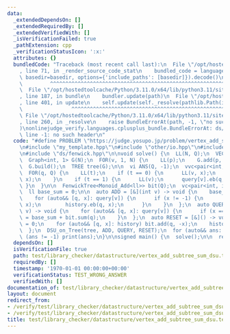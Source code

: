 ```yaml
---
data:
  _extendedDependsOn: []
  _extendedRequiredBy: []
  _extendedVerifiedWith: []
  _isVerificationFailed: true
  _pathExtension: cpp
  _verificationStatusIcon: ':x:'
  attributes: {}
  bundledCode: "Traceback (most recent call last):\n  File \"/opt/hostedtoolcache/Python/3.11.0/x64/lib/python3.11/site-packages/onlinejudge_verify/documentation/build.py\"\
    , line 71, in _render_source_code_stat\n    bundled_code = language.bundle(stat.path,\
    \ basedir=basedir, options={'include_paths': [basedir]}).decode()\n          \
    \         ^^^^^^^^^^^^^^^^^^^^^^^^^^^^^^^^^^^^^^^^^^^^^^^^^^^^^^^^^^^^^^^^^^^^^^^^^^^^^^^^^\n\
    \  File \"/opt/hostedtoolcache/Python/3.11.0/x64/lib/python3.11/site-packages/onlinejudge_verify/languages/cplusplus.py\"\
    , line 187, in bundle\n    bundler.update(path)\n  File \"/opt/hostedtoolcache/Python/3.11.0/x64/lib/python3.11/site-packages/onlinejudge_verify/languages/cplusplus_bundle.py\"\
    , line 401, in update\n    self.update(self._resolve(pathlib.Path(included), included_from=path))\n\
    \                ^^^^^^^^^^^^^^^^^^^^^^^^^^^^^^^^^^^^^^^^^^^^^^^^^^^^^^^^^\n \
    \ File \"/opt/hostedtoolcache/Python/3.11.0/x64/lib/python3.11/site-packages/onlinejudge_verify/languages/cplusplus_bundle.py\"\
    , line 260, in _resolve\n    raise BundleErrorAt(path, -1, \"no such header\"\
    )\nonlinejudge_verify.languages.cplusplus_bundle.BundleErrorAt: ds/fenwick.hpp:\
    \ line -1: no such header\n"
  code: "#define PROBLEM \"https://judge.yosupo.jp/problem/vertex_add_subtree_sum\"\
    \n#include \"my_template.hpp\"\n#include \"other/io.hpp\"\n#include \"graph/dsu_on_tree.hpp\"\
    \n#include \"ds/fenwick.hpp\"\n\nvoid solve() {\n  LL(N, Q);\n  VEC(ll, A, N);\n\
    \  Graph<int, 1> G(N);\n  FOR(v, 1, N) {\n    LL(p);\n    G.add(p, v);\n  }\n\
    \  G.build();\n  TREE tree(G);\n\n  vi ANS(Q, -1);\n  vvc<pair<int, int>> query(N);\n\
    \  FOR(q, Q) {\n    LL(t);\n    if (t == 0) {\n      LL(v, x);\n      query[v].eb(q,\
    \ x);\n    }\n    if (t == 1) {\n      LL(v);\n      query[v].eb(q, -1);\n   \
    \ }\n  }\n\n  FenwickTree<Monoid_Add<ll>> bit(Q);\n  vc<pair<int, int>> history;\n\
    \  ll base_sum = 0;\n\n  auto ADD = [&](int v) -> void {\n    base_sum += A[v];\n\
    \    for (auto&& [q, x]: query[v]) {\n      if (x != -1) {\n        bit.add(q,\
    \ x);\n        history.eb(q, x);\n      }\n    }\n  };\n  auto QUERY = [&](int\
    \ v) -> void {\n    for (auto&& [q, x]: query[v]) {\n      if (x == -1) ANS[q]\
    \ = base_sum + bit.sum(q);\n    }\n  };\n  auto RESET = [&]() -> void {\n    base_sum\
    \ = 0;\n    for (auto&& [q, x]: history) bit.add(q, -x);\n    history.clear();\n\
    \  };\n  DSU_on_Tree(tree, ADD, QUERY, RESET);\n  for (auto&& ans: ANS)\n    if\
    \ (ans != -1) print(ans);\n}\n\nsigned main() {\n  solve();\n\n  return 0;\n}\n"
  dependsOn: []
  isVerificationFile: true
  path: test/library_checker/datastructure/vertex_add_subtree_sum_dsu.test.cpp
  requiredBy: []
  timestamp: '1970-01-01 00:00:00+00:00'
  verificationStatus: TEST_WRONG_ANSWER
  verifiedWith: []
documentation_of: test/library_checker/datastructure/vertex_add_subtree_sum_dsu.test.cpp
layout: document
redirect_from:
- /verify/test/library_checker/datastructure/vertex_add_subtree_sum_dsu.test.cpp
- /verify/test/library_checker/datastructure/vertex_add_subtree_sum_dsu.test.cpp.html
title: test/library_checker/datastructure/vertex_add_subtree_sum_dsu.test.cpp
---
```

